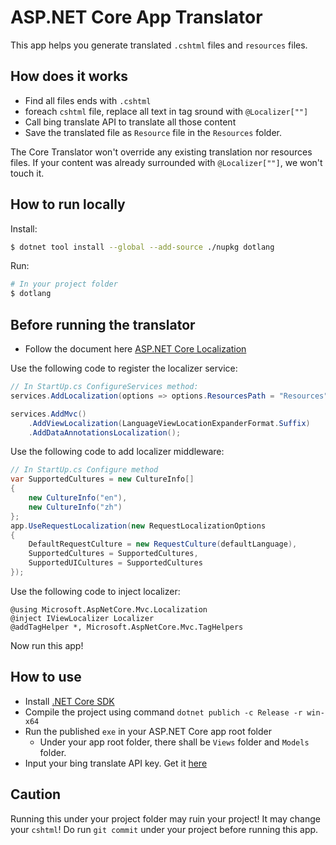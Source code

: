 # ASP.NET Core App Translator

This app helps you generate translated `.cshtml` files and `resources` files.

## How does it works

* Find all files ends with `.cshtml`
* foreach `cshtml` file, replace all text in tag sround with `@Localizer[""]`
* Call bing translate API to translate all those content
* Save the translated file as `Resource` file in the `Resources` folder.

The Core Translator won't override any existing translation nor resources files. If your content was already surrounded with `@Localizer[""]`, we won't touch it.

## How to run locally

Install:

```bash
$ dotnet tool install --global --add-source ./nupkg dotlang
```

Run:

```bash
# In your project folder
$ dotlang
```

## Before running the translator

* Follow the document here [ASP.NET Core Localization](https://docs.microsoft.com/en-us/aspnet/core/fundamentals/localization?view=aspnetcore-2.1)

Use the following code to register the localizer service:

```csharp
// In StartUp.cs ConfigureServices method:
services.AddLocalization(options => options.ResourcesPath = "Resources");

services.AddMvc()
    .AddViewLocalization(LanguageViewLocationExpanderFormat.Suffix)
    .AddDataAnnotationsLocalization();
```

Use the following code to add localizer middleware:

```csharp
// In StartUp.cs Configure method
var SupportedCultures = new CultureInfo[]
{
    new CultureInfo("en"),
    new CultureInfo("zh")
};
app.UseRequestLocalization(new RequestLocalizationOptions
{
    DefaultRequestCulture = new RequestCulture(defaultLanguage),
    SupportedCultures = SupportedCultures,
    SupportedUICultures = SupportedCultures
});
```

Use the following code to inject localizer:

```cshtml
@using Microsoft.AspNetCore.Mvc.Localization
@inject IViewLocalizer Localizer
@addTagHelper *, Microsoft.AspNetCore.Mvc.TagHelpers
```

Now run this app!

## How to use

* Install [.NET Core SDK](http://dot.net)
* Compile the project using command `dotnet publich -c Release -r win-x64`
* Run the published `exe` in your ASP.NET Core app root folder
    - Under your app root folder, there shall be `Views` folder and `Models` folder.
* Input your bing translate API key. Get it [here](https://portal.azure.com)

## Caution

Running this under your project folder may ruin your project! It may change your `cshtml`! Do run `git commit` under your project before running this app.
